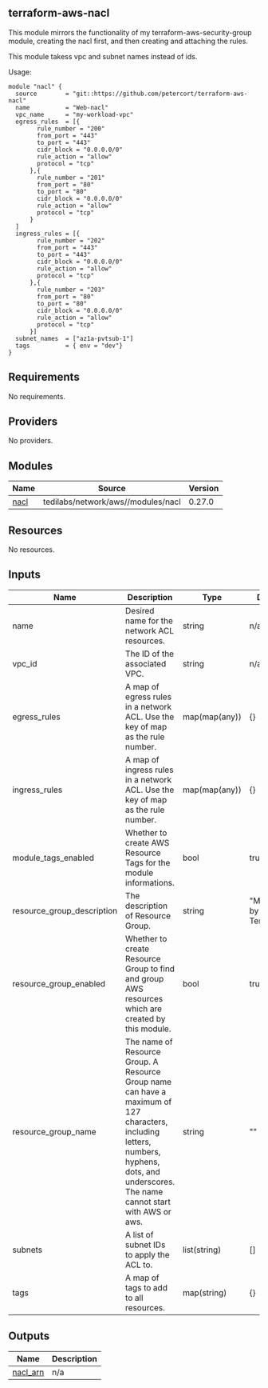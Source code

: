 ## terraform-aws-nacl

This module mirrors the functionality of my terraform-aws-security-group module, creating the nacl first, and then creating and attaching the rules.  

This module takess vpc and subnet names instead of ids. 

Usage: 
```
module "nacl" {
  source        = "git::https://github.com/petercort/terraform-aws-nacl"
  name          = "Web-nacl"
  vpc_name      = "my-workload-vpc"
  egress_rules  = [{
        rule_number = "200"
        from_port = "443"
        to_port = "443"
        cidr_block = "0.0.0.0/0"
        rule_action = "allow"
        protocol = "tcp"
      },{
        rule_number = "201"
        from_port = "80"
        to_port = "80"
        cidr_block = "0.0.0.0/0"
        rule_action = "allow"
        protocol = "tcp"
      }
  ]
  ingress_rules = [{
        rule_number = "202"
        from_port = "443"
        to_port = "443"
        cidr_block = "0.0.0.0/0"
        rule_action = "allow"
        protocol = "tcp"
      },{
        rule_number = "203"
        from_port = "80"
        to_port = "80"
        cidr_block = "0.0.0.0/0"
        rule_action = "allow"
        protocol = "tcp"
      }]
  subnet_names  = ["az1a-pvtsub-1"]
  tags          = { env = "dev"}
}
```

<!-- BEGINNING OF PRE-COMMIT-TERRAFORM DOCS HOOK -->
## Requirements

No requirements.

## Providers

No providers.

## Modules

|                   Name                           |                  Source            | Version |
|--------------------------------------------------|------------------------------------|---------|
| <a name="module_nacl"></a> [nacl](#module\_nacl) | tedilabs/network/aws//modules/nacl |  0.27.0 |

## Resources

No resources.

## Inputs

|             Name           |                                                                      Description                                                                                                           |      Type    |         Default        | Required |
|----------------------------|--------------------------------------------------------------------------------------------------------------------------------------------------------------------------------------------|--------------|------------------------|----------|
| name                       | Desired name for the network ACL resources.                                                                                                                                                | string       |   n/a                  |    yes   |
| vpc_id                     | The ID of the associated VPC.                                                                                                                                                              | string       |   n/a                  |    yes   |
| egress_rules               | A map of egress rules in a network ACL. Use the key of map as the rule number.                                                                                                             | map(map(any))|   {}	                  |    no    |
| ingress_rules              | A map of ingress rules in a network ACL. Use the key of map as the rule number.                                                                                                            | map(map(any))|	 {}	                  |    no    |
| module_tags_enabled        |Whether to create AWS Resource Tags for the module informations.                                                                                                                            | bool         |   true                 |    no    |
| resource_group_description | The description of Resource Group.                                                                                                                                                         | string       | "Managed by Terraform."|    no    |
| resource_group_enabled     | Whether to create Resource Group to find and group AWS resources which are created by this module.                                                                                         | bool         |   true	              |    no    |
| resource_group_name        | The name of Resource Group. A Resource Group name can have a maximum of 127 characters, including letters, numbers, hyphens, dots, and underscores. The name cannot start with AWS or aws. | string       |    ""                  |    no    |
| subnets                    | A list of subnet IDs to apply the ACL to.                                                                                                                                                  | list(string) |	  []                  |    no    |
| tags                       | A map of tags to add to all resources.                                                                                                                                                     | map(string)  |   {}                   |    no    |

## Outputs

|                               Name                             | Description |
|----------------------------------------------------------------|-------------|
| <a name="output_nacl_arn"></a> [nacl\_arn](#output\_nacl\_arn) |      n/a    |
<!-- END OF PRE-COMMIT-TERRAFORM DOCS HOOK -->
